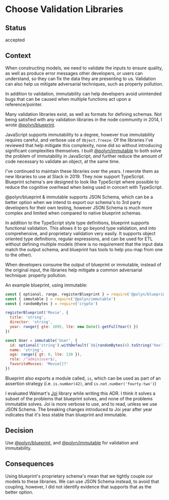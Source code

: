 # Choose Validation Libraries

## Status

accepted

## Context

When constructing models, we need to validate the inputs to ensure quality, as well as produce error messages other developers, or users can understand, so they can fix the data they are presenting to us. Validation can also help us mitigate adversarial techniques, such as property pollution.

In addition to validation, immutability can help developers avoid unintended bugs that can be caused when multiple functions act upon a reference/pointer.

Many validation libraries exist, as well as formats for defining schemas. Not being satisfied with any validation libraries in the node community in 2014, I wrote [@polyn/blueprint](https://github.com/losandes/polyn-blueprint#polynblueprint).

JavaScript supports immutability to a degree, however true immutability requires careful, and verbose use of `Object.freeze`. Of the libraries I've reviewed that help mitigate this complexity, none did so without introducing significant complexities themselves. I built [@polyn/immutable](https://github.com/losandes/polyn-immutable#polynimmutable) to both solve the problem of immutability in JavaScript, _and_ further reduce the amount of code necessary to validate an object, at the same time.

I've continued to maintain these libraries over the years. I rewrote them as new libraries to use at Slack in 2019. They now support TypeScript. Blueprint schema's are designed to look like TypeScript where possible to reduce the cognitive overhead when being used in concert with TypeScript.

@polyn/blueprint & immutable supports JSON Schema, which can be a better option when we intend to export our schema's to 3rd party developers for their own testing, however JSON Schema is much more complex and limited when compared to native blueprint schemas.

In addition to the TypeScript style type definitions, blueprint supports functional validation. This allows it to go beyond type validation, and into comprehensive, and proprietary validation very easily. It supports object oriented type definitions, regular expressions, and can be used for ETL without defining multiple models (there is no requirement that the input data match the output schema, and blueprint has tools to help you map from one to the other).

When developers consume the output of blueprint or immutable, instead of the original input, the libraries help mitigate a common adversarial technique: property pollution.

An example blueprint, using immutable:

```JavaScript
const { optional, range, registerBlueprint } = require('@polyn/blueprint')
const { immutable } = require('@polyn/immutable')
const { randomBytes } = require('crypto')

registerBlueprint('Movie', {
  title: 'string',
  director: 'string',
  year: range({ gte: 1895, lte: new Date().getFullYear() })
})

const User = immutable('User', {
  id: optional('string').withDefault(`U${randomBytes(4).toString('hex')}`),
  name: 'string',
  age: range({ gt: 0, lte: 130 }),
  role: /^admin|user$/,
  favoriteMovies: 'Movie[]?'
})
```

Blueprint also exports a module called, `is`, which can be used as part of an assertion strategy (i.e. `is.number(42)`, and `is.not.number('fourty-two')`)

I evaluated Walmart's [Joi](https://github.com/hapijs/joi) library while writing this ADR. I think it solves a subset of the problems that blueprint solves, and none of the problems immutable solves. Joi is more verbose to use, and to read, unless we use JSON Schema. The breaking changes introduced to Joi year after year indicates that it's less stable than blueprint and immutable.

## Decision

Use [@polyn/blueprint](https://github.com/losandes/polyn-blueprint#polynblueprint), and [@polyn/immutable](https://github.com/losandes/polyn-immutable#polynimmutable) for validation and immutability.

## Consequences

Using blueprint's proprietary schema's mean that we tightly couple our models to these libraries. We can use JSON Schema instead, to avoid that coupling, however, I did not identify evidence that supports that as the better option.
